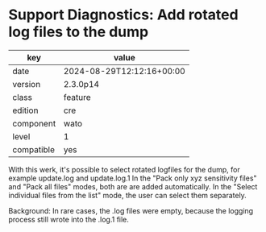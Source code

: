 [//]: # (werk v2)
# Support Diagnostics: Add rotated log files to the dump

key        | value
---------- | ---
date       | 2024-08-29T12:12:16+00:00
version    | 2.3.0p14
class      | feature
edition    | cre
component  | wato
level      | 1
compatible | yes

With this werk, it's possible to select rotated logfiles for the dump, for example update.log and update.log.1
In the "Pack only xyz sensitivity files" and "Pack all files" modes, both are are added automatically.
In the "Select individual files from the list" mode, the user can select them separately.

Background: In rare cases, the .log files were empty, because the logging process still wrote into the .log.1 file.
